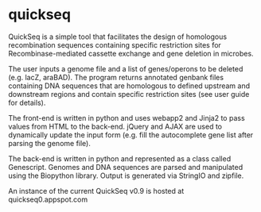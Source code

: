 quickseq
========
QuickSeq is a simple tool that facilitates the design of homologous recombination sequences containing specific restriction sites for Recombinase-mediated cassette exchange and gene deletion in microbes.

The user inputs a genome file and a list of genes/operons to be deleted (e.g. lacZ, araBAD). The program returns annotated genbank files containing DNA sequences that are homologous to defined upstream and downstream regions and contain specific restriction sites (see user guide for details).

The front-end is written in python and uses webapp2 and Jinja2 to pass values from HTML to the back-end. jQuery and AJAX are used to dynamically update the input form (e.g. fill the autocomplete gene list after parsing the genome file).

The back-end is written in python and represented as a class called Genescript. Genomes and DNA sequences are parsed and manipulated using the Biopython library. Output is generated via StringIO and zipfile.

An instance of the current QuickSeq v0.9 is hosted at quickseq0.appspot.com 
